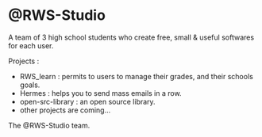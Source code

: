# @RWS-Studio

A team of 3 high school students who create free, small & useful softwares for each user.

Projects : 
- RWS_learn : permits to users to manage their grades, and their schools goals.
- Hermes : helps you to send mass emails in a row.
- open-src-library : an open source library.
- other projects are coming...

The @RWS-Studio team.
